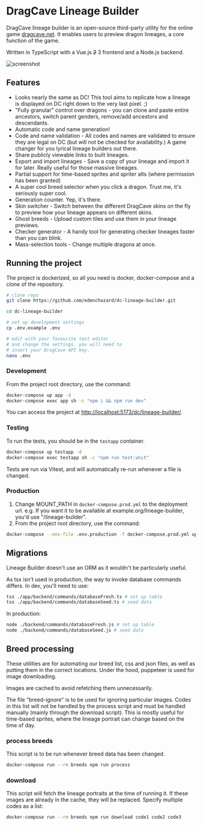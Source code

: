 # DragCave Lineage Builder

DragCave lineage builder is an open-source third-party utility for the online game [dragcave.net](https://dragcave.net/). It enables users to preview dragon lineages, a core function of the game.

Written in TypeScript with a Vue.js ~~2~~ 3 frontend and a Node.js backend.

![screenshot](https://i.imgur.com/b1JP8C0.png)

## Features

- Looks nearly the same as DC! This tool aims to replicate how a lineage is displayed on DC right down to the very last pixel. ;)
- "Fully granular" control over dragons - you can clone and paste entire ancestors, switch parent genders, remove/add ancestors and descendants.
- Automatic code and name generation!
- Code and name validation - All codes and names are validated to ensure they are legal on DC (but will not be checked for availability.) A game changer for you lyrical lineage builders out there.
- Share publicly viewable links to built lineages.
- Export and import lineages - Save a copy of your lineage and import it for later. Really useful for those massive lineages.
- Partial support for time-based sprites and spriter alts (where permission has been granted)
- A super cool breed selector when you click a dragon. Trust me, it's seriously super cool.
- Generation counter. Yep, it's there.
- Skin switcher - Switch between the different DragCave skins on the fly to preview how your lineage appears on different skins.
- Ghost breeds - Upload custom tiles and use them in your lineage previews.
- Checker generator - A handy tool for generating checker lineages faster than you can blink.
- Mass-selection tools - Change multiple dragons at once.

## Running the project

The project is dockerized, so all you need is docker, docker-compose and a clone of the repository.

```sh
# clone repo
git clone https://github.com/edenchazard/dc-lineage-builder.git

cd dc-lineage-builder

# set up development settings
cp .env.example .env

# edit with your favourite text editor
# and change the settings. you will need to
# insert your DragCave API key.
nano .env
```

### Development

From the project root directory, use the command:

```sh
docker-compose up app -d
docker-compose exec app sh -c "npm i && npm run dev"
```

You can access the project at [http://localhost:5173/dc/lineage-builder/](http://localhost:5173/dc/lineage-builder/).

### Testing

To run the tests, you should be in the `testapp` container.

```sh
docker-compose up testapp -d
docker-compose exec testapp sh -c "npm run test:unit"
```

Tests are run via Vitest, and will automatically re-run whenever a file is changed.

### Production

1. Change MOUNT_PATH in `docker-compose.prod.yml` to the deployment url. e.g. If you want it to be available at example.org/lineage-builder, you'd use "/lineage-builder".
2. From the project root directory, use the command:

```sh
docker-compose --env-file .env.production -f docker-compose.prod.yml up -d --build
```

## Migrations

Lineage Builder doesn't use an ORM as it wouldn't be particularly useful.

As tsx isn't used in production, the way to invoke database commands differs. In dev, you'll need to use:

```sh
tsx ./app/backend/commands/databaseFresh.ts # set up table
tsx ./app/backend/commands/databaseSeed.ts # seed data
```

In production:

```sh
node ./backend/commands/databaseFresh.js # set up table
node ./backend/commands/databaseSeed.js # seed data
```

## Breed processing

These utilities are for automating our breed list, css and json files, as well as putting them in the correct locations. Under the hood, puppeteer is used for image downloading.

Images are cached to avoid refetching them unnecessarily.

The file "breed-ignore" is to be used for ignoring particular images. Codes in this list will not be handled by the process script and must be handled manually (mainly through the download script). This is mostly useful for time-based sprites, where the lineage portrait can change based on the time of day.

### process breeds

This script is to be run whenever breed data has been changed.

```sh
docker-compose run --rm breeds npm run process
```

### download

This script will fetch the lineage portraits at the time of running it. If these images are already in the cache, they will be replaced. Specify multiple codes as a list:

```sh
docker-compose run --rm breeds npm run download code1 code2 code3
```
